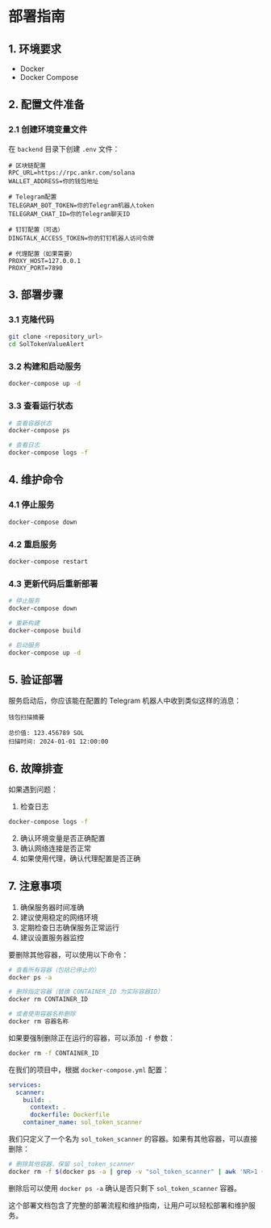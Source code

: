 # 部署指南

## 1. 环境要求
- Docker
- Docker Compose

## 2. 配置文件准备

### 2.1 创建环境变量文件
在 `backend` 目录下创建 `.env` 文件：
```env
# 区块链配置
RPC_URL=https://rpc.ankr.com/solana
WALLET_ADDRESS=你的钱包地址

# Telegram配置
TELEGRAM_BOT_TOKEN=你的Telegram机器人token
TELEGRAM_CHAT_ID=你的Telegram聊天ID

# 钉钉配置（可选）
DINGTALK_ACCESS_TOKEN=你的钉钉机器人访问令牌

# 代理配置（如果需要）
PROXY_HOST=127.0.0.1
PROXY_PORT=7890
```

## 3. 部署步骤

### 3.1 克隆代码
```bash
git clone <repository_url>
cd SolTokenValueAlert
```

### 3.2 构建和启动服务
```bash
docker-compose up -d
```

### 3.3 查看运行状态
```bash
# 查看容器状态
docker-compose ps

# 查看日志
docker-compose logs -f
```

## 4. 维护命令

### 4.1 停止服务
```bash
docker-compose down
```

### 4.2 重启服务
```bash
docker-compose restart
```

### 4.3 更新代码后重新部署
```bash
# 停止服务
docker-compose down

# 重新构建
docker-compose build

# 启动服务
docker-compose up -d
```

## 5. 验证部署

服务启动后，你应该能在配置的 Telegram 机器人中收到类似这样的消息：
```
钱包扫描摘要

总价值: 123.456789 SOL
扫描时间: 2024-01-01 12:00:00
```

## 6. 故障排查

如果遇到问题：

1. 检查日志
```bash
docker-compose logs -f
```

2. 确认环境变量是否正确配置
3. 确认网络连接是否正常
4. 如果使用代理，确认代理配置是否正确

## 7. 注意事项

1. 确保服务器时间准确
2. 建议使用稳定的网络环境
3. 定期检查日志确保服务正常运行
4. 建议设置服务器监控


要删除其他容器，可以使用以下命令：

```bash
# 查看所有容器（包括已停止的）
docker ps -a

# 删除指定容器（替换 CONTAINER_ID 为实际容器ID）
docker rm CONTAINER_ID

# 或者使用容器名称删除
docker rm 容器名称
```


如果要强制删除正在运行的容器，可以添加 `-f` 参数：

```bash
docker rm -f CONTAINER_ID
```


在我们的项目中，根据 `docker-compose.yml` 配置：


```3:8:docker-compose.yml
services:
  scanner:
    build: .
      context: .
      dockerfile: Dockerfile
    container_name: sol_token_scanner
```


我们只定义了一个名为 `sol_token_scanner` 的容器。如果有其他容器，可以直接删除：

```bash
# 删除其他容器，保留 sol_token_scanner
docker rm -f $(docker ps -a | grep -v "sol_token_scanner" | awk 'NR>1 {print $1}')
```


删除后可以使用 `docker ps -a` 确认是否只剩下 `sol_token_scanner` 容器。


这个部署文档包含了完整的部署流程和维护指南，让用户可以轻松部署和维护服务。
